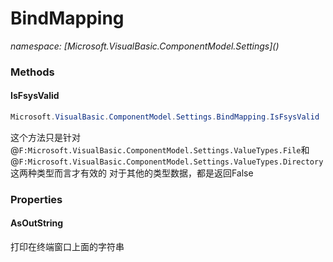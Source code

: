 ﻿# BindMapping
_namespace: [Microsoft.VisualBasic.ComponentModel.Settings](<a href="#" onClick="load('/docs/Microsoft.VisualBasic.ComponentModel.Settings/index.md')"></a>)_





### Methods

#### IsFsysValid
```csharp
Microsoft.VisualBasic.ComponentModel.Settings.BindMapping.IsFsysValid
```
这个方法只是针对@``F:Microsoft.VisualBasic.ComponentModel.Settings.ValueTypes.File``和@``F:Microsoft.VisualBasic.ComponentModel.Settings.ValueTypes.Directory``这两种类型而言才有效的
 对于其他的类型数据，都是返回False


### Properties

#### AsOutString
打印在终端窗口上面的字符串
